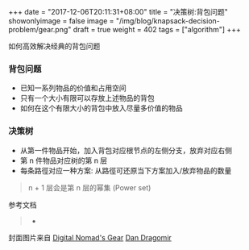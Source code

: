 +++
date = "2017-12-06T20:11:31+08:00"
title = "决策树:背包问题"
showonlyimage = false
image = "/img/blog/knapsack-decision-problem/gear.png"
draft = true
weight = 402
tags = ["algorithm"]
+++

如何高效解决经典的背包问题
<!--more-->

### 背包问题

- 已知一系列物品的价值和占用空间
- 只有一个大小有限可以存放上述物品的背包
- 如何在这个有限大小的背包中放入尽量多价值的物品

### 决策树

- 从第一件物品开始，加入背包对应根节点的左侧分支，放弃对应右侧
- 第 n 件物品对应树的第 n 层
- 每条路徑对应一种方案: 从路徑可还原当下方案加入/放弃物品的数量

> n + 1 层会是第 n 层的幂集 (Power set)

参考文档

> -

封面图片来自 [Digital Nomad's Gear](https://dribbble.com/shots/2669062-Digital-Nomad-s-Gear) <a href="https://dribbble.com/DanDragomir"><i class="fa fa-dribbble" aria-hidden="true"></i> Dan Dragomir</a>
